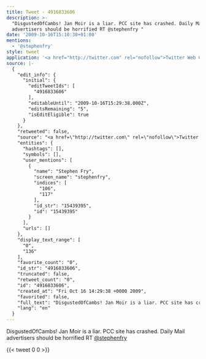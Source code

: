 ```yaml
---
title: Tweet - 4916833606
description: >-
  "DisgustedOfCambs! Jan Moir is a liar. PCC site has crashed. Daily Mail
  advertisers should be horrified RT @stephenfry "
date: '2009-10-16T15:10:38+01:00'
mentions:
  - '@stephenfry'
style: tweet
application: '<a href="http://twitter.com" rel="nofollow">Twitter Web Client</a>'
source: |-
  {
    "edit_info": {
      "initial": {
        "editTweetIds": [
          "4916833606"
        ],
        "editableUntil": "2009-10-16T15:29:38.000Z",
        "editsRemaining": "5",
        "isEditEligible": true
      }
    },
    "retweeted": false,
    "source": "<a href=\"http://twitter.com\" rel=\"nofollow\">Twitter Web Client</a>",
    "entities": {
      "hashtags": [],
      "symbols": [],
      "user_mentions": [
        {
          "name": "Stephen Fry",
          "screen_name": "stephenfry",
          "indices": [
            "106",
            "117"
          ],
          "id_str": "15439395",
          "id": "15439395"
        }
      ],
      "urls": []
    },
    "display_text_range": [
      "0",
      "136"
    ],
    "favorite_count": "0",
    "id_str": "4916833606",
    "truncated": false,
    "retweet_count": "0",
    "id": "4916833606",
    "created_at": "Fri Oct 16 14:29:38 +0000 2009",
    "favorited": false,
    "full_text": "DisgustedOfCambs! Jan Moir is a liar. PCC site has crashed. Daily Mail advertisers should be horrified RT @stephenfry http://j.mp/4BfCXC",
    "lang": "en"
  }
---
```

DisgustedOfCambs! Jan Moir is a liar. PCC site has crashed. Daily Mail advertisers should be horrified RT [@stephenfry](https://twitter.com/@stephenfry) 
    
{{< tweet 0 0 >}}
    

